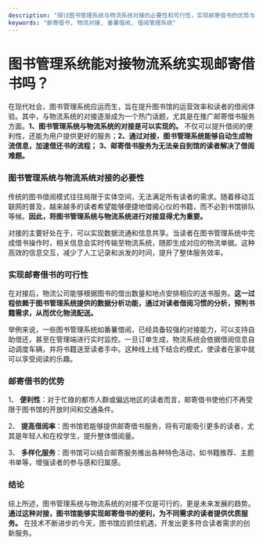 ```yaml
---
description: "探讨图书管理系统与物流系统对接的必要性和可行性，实现邮寄借书的优势与应用。"
keywords: "邮寄借书, 物流对接, 番薯借阅, 借阅管理系统"
---
```

# 图书管理系统能对接物流系统实现邮寄借书吗？

在现代社会，图书管理系统应运而生，旨在提升图书馆的运营效率和读者的借阅体验。其中，与物流系统的对接逐渐成为一个热门话题，尤其是在推广邮寄借书服务方面。**1、图书管理系统与物流系统的对接是可以实现的。** 不仅可以提升借阅的便利性，还能为用户提供更好的服务；**2、通过对接，图书管理系统能够自动生成物流信息，加速借还书的流程；** **3、邮寄借书服务为无法亲自到馆的读者解决了借阅难题。**

### 图书管理系统与物流系统对接的必要性

传统的图书借阅模式往往局限于实体空间，无法满足所有读者的需求。随着移动互联网的普及，越来越多的读者希望能够便捷地借阅心仪的书籍，而不必到书馆排队等候。**因此，将图书管理系统与物流系统进行对接显得尤为重要。**

对接的主要好处在于，可以实现数据流通和信息共享。当读者在图书管理系统中完成借书操作时，相关信息会实时传输至物流系统，随即生成对应的物流单据。这种高效的信息交互，减少了人工记录和派发的时间，提升了整体服务效率。

### 实现邮寄借书的可行性

在对接后，物流公司能够根据图书的借出数量和地点安排相应的送书服务。**这一过程依赖于图书管理系统提供的数据分析功能，通过对读者借阅习惯的分析，预判书籍需求，从而优化物流配送。**

举例来说，一些图书管理系统如番薯借阅，已经具备较强的对接能力，可以支持自助借还，甚至在管理端进行实时监控。一旦订单生成，物流系统会依据借阅信息自动调度车辆，并将书籍送至读者手中。这种线上线下结合的模式，使读者在家中就可以享受阅读的乐趣。

### 邮寄借书的优势

1、 **便利性**：对于忙碌的都市人群或偏远地区的读者而言，邮寄借书使他们不再受限于图书馆的开放时间和交通条件。

2、 **提高借阅率**：图书馆若能够提供邮寄借书服务，将有可能吸引更多的读者，尤其是年轻人和在校学生，提升整体借阅量。

3、 **多样化服务**：图书馆可以结合邮寄服务推出各种特色活动，如书籍推荐、主题书单等，增强读者的参与感和归属感。

### 结论

综上所述，图书管理系统与物流系统的对接不仅是可行的，更是未来发展的趋势。**通过这种对接，图书馆能够实现邮寄借书的便利，为不同需求的读者提供优质服务。** 在技术不断进步的今天，图书馆应抓住机遇，开发出更多符合读者需求的创新服务。
